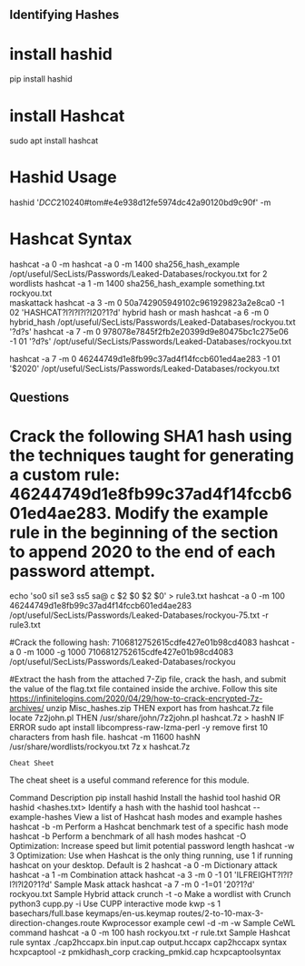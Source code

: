 ## Identifying Hashes
# install hashid
pip install hashid
# install Hashcat
sudo apt install hashcat

# Hashid Usage
hashid '$DCC2$10240#tom#e4e938d12fe5974dc42a90120bd9c90f' -m


# Hashcat Syntax
hashcat -a 0 -m <hash type> <hash file> <wordlist>
hashcat -a 0 -m 1400 sha256_hash_example /opt/useful/SecLists/Passwords/Leaked-Databases/rockyou.txt
for 2 wordlists
hashcat -a 1 -m 1400 sha256_hash_example something.txt rockyou.txt  
  maskattack
  hashcat -a 3 -m 0 50a742905949102c961929823a2e8ca0 -1 02 'HASHCAT?l?l?l?l?l20?1?d'
  hybrid hash or mash
  hashcat -a 6 -m 0 hybrid_hash /opt/useful/SecLists/Passwords/Leaked-Databases/rockyou.txt '?d?s'
  hashcat -a 7 -m 0 978078e7845f2fb2e20399d9e80475bc1c275e06 -1 01 '?d?s' /opt/useful/SecLists/Passwords/Leaked-Databases/rockyou.txt
  
  hashcat -a 7 -m 0 46244749d1e8fb99c37ad4f14fccb601ed4ae283 -1 01 '$2020' /opt/useful/SecLists/Passwords/Leaked-Databases/rockyou.txt
  
  
  
## Questions ##
#  Crack the following SHA1 hash using the techniques taught for generating a custom rule: 46244749d1e8fb99c37ad4f14fccb601ed4ae283. Modify the example rule in the beginning of the section to append 2020 to the end of each password attempt.
  echo 'so0 si1 se3 ss5 sa@ c $2 $0 $2 $0' > rule3.txt
   hashcat -a 0 -m 100 46244749d1e8fb99c37ad4f14fccb601ed4ae283 /opt/useful/SecLists/Passwords/Leaked-Databases/rockyou-75.txt -r rule3.txt

#Crack the following hash: 7106812752615cdfe427e01b98cd4083
  hashcat -a 0 -m 1000 -g 1000 7106812752615cdfe427e01b98cd4083 /opt/useful/SecLists/Passwords/Leaked-Databases/rockyou
  
#Extract the hash from the attached 7-Zip file, crack the hash, and submit the value of the flag.txt file contained inside the archive.
  Follow this site https://infinitelogins.com/2020/04/29/how-to-crack-encrypted-7z-archives/
  unzip Misc_hashes.zip THEN export has from hashcat.7z file
  locate 7z2john.pl THEN /usr/share/john/7z2john.pl hashcat.7z > hashN  IF ERROR sudo apt install libcompress-raw-lzma-perl -y
  remove first 10 characters from hash file.
  hashcat -m 11600 hashN /usr/share/wordlists/rockyou.txt
  7z x hashcat.7z



  
  
    Cheat Sheet
The cheat sheet is a useful command reference for this module.

Command	Description
 pip install hashid	Install the hashid tool
hashid <hash> OR hashid <hashes.txt>	Identify a hash with the hashid tool
hashcat --example-hashes	View a list of Hashcat hash modes and example hashes
hashcat -b -m <hash mode>	Perform a Hashcat benchmark test of a specific hash mode
hashcat -b	Perform a benchmark of all hash modes
hashcat -O	Optimization: Increase speed but limit potential password length
hashcat -w 3	Optimization: Use when Hashcat is the only thing running, use 1 if running hashcat on your desktop. Default is 2
hashcat -a 0 -m <hash type> <hash file> <wordlist>	Dictionary attack
hashcat -a 1 -m <hash type> <hash file> <wordlist1> <wordlist2>	Combination attack
hashcat -a 3 -m 0 <hash file> -1 01 'ILFREIGHT?l?l?l?l?l20?1?d'	Sample Mask attack
hashcat -a 7 -m 0 <hash file> -1=01 '20?1?d' rockyou.txt	Sample Hybrid attack
crunch <minimum length> <maximum length> <charset> -t <pattern> -o <output file>	Make a wordlist with Crunch
python3 cupp.py -i	Use CUPP interactive mode
kwp -s 1 basechars/full.base keymaps/en-us.keymap routes/2-to-10-max-3-direction-changes.route	Kwprocessor example
cewl -d <depth to spider> -m <minimum word length> -w <output wordlist> <url of website>	Sample CeWL command
hashcat -a 0 -m 100 hash rockyou.txt -r rule.txt	Sample Hashcat rule syntax
./cap2hccapx.bin input.cap output.hccapx	cap2hccapx syntax
hcxpcaptool -z pmkidhash_corp cracking_pmkid.cap	hcxpcaptoolsyntax
